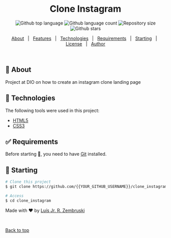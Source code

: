<h1 align="center">Clone Instagram</h1>

<p align="center">
  <img alt="Github top language" src="https://img.shields.io/github/languages/top/luis-jr-zembruski/clone_instagram?color=56BEB8">

  <img alt="Github language count" src="https://img.shields.io/github/languages/count/luis-jr-zembruski/clone_instagram?color=56BEB8">

  <img alt="Repository size" src="https://img.shields.io/github/repo-size/luis-jr-zembruski/clone_instagram?color=56BEB8">

  <img alt="Github stars" src="https://img.shields.io/github/stars/luis-jr-zembruski/clone_instagram?color=56BEB8" />
</p>

<!-- Status -->

<!-- <h4 align="center">
	🚧  Clone_instagram 🚀 Under construction...  🚧
</h4>

<hr> -->

<p align="center">
  <a href="#dart-about">About</a> &#xa0; | &#xa0; 
  <a href="#sparkles-features">Features</a> &#xa0; | &#xa0;
  <a href="#rocket-technologies">Technologies</a> &#xa0; | &#xa0;
  <a href="#white_check_mark-requirements">Requirements</a> &#xa0; | &#xa0;
  <a href="#checkered_flag-starting">Starting</a> &#xa0; | &#xa0;
  <a href="#memo-license">License</a> &#xa0; | &#xa0;
  <a href="https://github.com/{{YOUR_GITHUB_USERNAME}}" target="_blank">Author</a>
</p>

<br>

## :dart: About

Project at DIO on how to create an instagram clone landing page

## :rocket: Technologies

The following tools were used in this project:

- [HTML5](https://developer.mozilla.org/pt-BR/docs/Web/HTML)
- [CSS3](https://developer.mozilla.org/pt-BR/docs/Web/CSS)

## :white_check_mark: Requirements

Before starting :checkered_flag:, you need to have [Git](https://git-scm.com) installed.

## :checkered_flag: Starting

```bash
# Clone this project
$ git clone https://github.com/{{YOUR_GITHUB_USERNAME}}/clone_instagram

# Access
$ cd clone_instagram
```

Made with :heart: by <a href="https://github.com/{{YOUR_GITHUB_USERNAME}}" target="_blank">Luís Jr. R. Zembruski</a>

&#xa0;

<a href="#top">Back to top</a>

